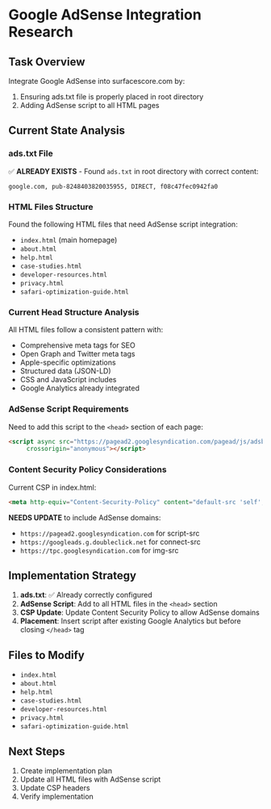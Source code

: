 # Google AdSense Integration Research

## Task Overview
Integrate Google AdSense into surfacescore.com by:
1. Ensuring ads.txt file is properly placed in root directory
2. Adding AdSense script to all HTML pages

## Current State Analysis

### ads.txt File
✅ **ALREADY EXISTS** - Found `ads.txt` in root directory with correct content:
```
google.com, pub-8248403820035955, DIRECT, f08c47fec0942fa0
```

### HTML Files Structure
Found the following HTML files that need AdSense script integration:
- `index.html` (main homepage)
- `about.html` 
- `help.html`
- `case-studies.html`
- `developer-resources.html`
- `privacy.html`
- `safari-optimization-guide.html`

### Current Head Structure Analysis
All HTML files follow a consistent pattern with:
- Comprehensive meta tags for SEO
- Open Graph and Twitter meta tags
- Apple-specific optimizations
- Structured data (JSON-LD)
- CSS and JavaScript includes
- Google Analytics already integrated

### AdSense Script Requirements
Need to add this script to the `<head>` section of each page:
```html
<script async src="https://pagead2.googlesyndication.com/pagead/js/adsbygoogle.js?client=ca-pub-8248403820035955"
     crossorigin="anonymous"></script>
```

### Content Security Policy Considerations
Current CSP in index.html:
```html
<meta http-equiv="Content-Security-Policy" content="default-src 'self'; script-src 'self' 'unsafe-inline' https://www.googletagmanager.com; style-src 'self' 'unsafe-inline'; img-src 'self' data: https:; connect-src 'self' https://www.google-analytics.com; font-src 'self' https://fonts.gstatic.com;">
```

**NEEDS UPDATE** to include AdSense domains:
- `https://pagead2.googlesyndication.com` for script-src
- `https://googleads.g.doubleclick.net` for connect-src
- `https://tpc.googlesyndication.com` for img-src

## Implementation Strategy

1. **ads.txt**: ✅ Already correctly configured
2. **AdSense Script**: Add to all HTML files in the `<head>` section
3. **CSP Update**: Update Content Security Policy to allow AdSense domains
4. **Placement**: Insert script after existing Google Analytics but before closing `</head>` tag

## Files to Modify
- `index.html`
- `about.html`
- `help.html`
- `case-studies.html`
- `developer-resources.html`
- `privacy.html`
- `safari-optimization-guide.html`

## Next Steps
1. Create implementation plan
2. Update all HTML files with AdSense script
3. Update CSP headers
4. Verify implementation